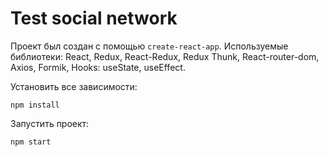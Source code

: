 # Test social network

Проект был создан с помощью `create-react-app`. Используемые библиотеки: React, Redux, React-Redux, Redux Thunk, React-router-dom, Axios, Formik, Hooks: useState, useEffect. 

Установить все зависимости:

```
npm install
```

Запустить проект:

```
npm start
```


